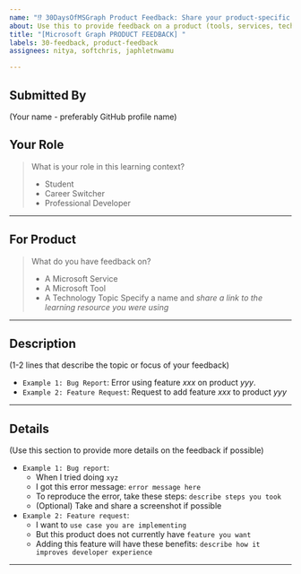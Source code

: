 ```yaml
---
name: "⁉️ 30DaysOfMSGraph Product Feedback: Share your product-specific questions, comments"
about: Use this to provide feedback on a product (tools, services, technology)
title: "[Microsoft Graph PRODUCT FEEDBACK] "
labels: 30-feedback, product-feedback
assignees: nitya, softchris, japhletnwamu

---
```

## Submitted By
(Your name - preferably GitHub profile name)

## Your Role
> What is your role in this learning context?
> - Student
> - Career Switcher
> - Professional Developer

---

## For Product
> What do you have feedback on?
> - A Microsoft Service
> - A Microsoft Tool
> - A Technology Topic
Specify a name and _share a link to the learning resource you were using_ 

---

## Description
(1-2 lines that describe the topic or focus of your feedback)
* `Example 1: Bug Report`: Error using feature _xxx_ on product _yyy_. 
* `Example 2: Feature Request`: Request to add feature _xxx_ to product _yyy_

---

## Details
(Use this section to provide more details on the feedback if possible)
* `Example 1: Bug report`: 
  - When I tried doing `xyz`
  - I got this error message: `error message here`
  - To reproduce the error, take these steps: `describe steps you took`
  - (Optional) Take and share a screenshot if possible
* `Example 2: Feature request`: 
  - I want to `use case you are implementing`
  - But this product does not currently have `feature you want`
  - Adding this feature will have these benefits: `describe how it improves developer experience`

---
